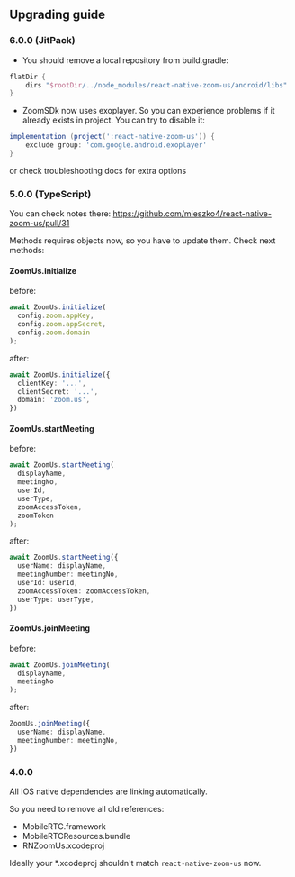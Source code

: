 
## Upgrading guide

### 6.0.0 (JitPack)

- You should remove a local repository from build.gradle:
```gradle
flatDir {
    dirs "$rootDir/../node_modules/react-native-zoom-us/android/libs"
}
```

- ZoomSDk now uses exoplayer. So you can experience problems if it already exists in project.
You can try to disable it: 
```gradle
implementation (project(':react-native-zoom-us')) {
    exclude group: 'com.google.android.exoplayer'
}
```
or check troubleshooting docs for extra options


### 5.0.0 (TypeScript)
You can check notes there: https://github.com/mieszko4/react-native-zoom-us/pull/31

Methods requires objects now, so you have to update them. 
Check next methods:

#### ZoomUs.initialize

before:
```javascript
await ZoomUs.initialize(
  config.zoom.appKey,
  config.zoom.appSecret,
  config.zoom.domain
);
```

after:
```typescript
await ZoomUs.initialize({
  clientKey: '...',
  clientSecret: '...',
  domain: 'zoom.us',
})
```

#### ZoomUs.startMeeting

before:
```javascript
await ZoomUs.startMeeting(
  displayName,
  meetingNo,
  userId,
  userType,
  zoomAccessToken, 
  zoomToken
);
```

after:
```typescript
await ZoomUs.startMeeting({
  userName: displayName,
  meetingNumber: meetingNo,
  userId: userId,
  zoomAccessToken: zoomAccessToken,
  userType: userType,
})
```

#### ZoomUs.joinMeeting

before: 
```javascript
await ZoomUs.joinMeeting(
  displayName,
  meetingNo
);
```

after:
```typescript
ZoomUs.joinMeeting({
  userName: displayName,
  meetingNumber: meetingNo,
})
```


### 4.0.0

All IOS native dependencies are linking automatically.

So you need to remove all old references:
- MobileRTC.framework
- MobileRTCResources.bundle
- RNZoomUs.xcodeproj


Ideally your *.xcodeproj shouldn't match `react-native-zoom-us` now.


